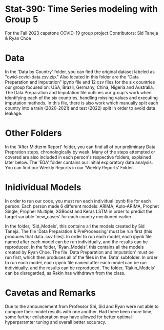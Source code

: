 # Stat-390: Time Series modeling with Group 5
For the Fall 2023 capstone COVID-19 group project
Contributors: Sid Taneja & Ryan Choe

# Data
In the 'Data by Country' folder, you can find the original dataset labeled as "owid-covid-data.csv.zip." Also located in this folder are the "Data Preparation and Imputation" ipynb file and 12 csv files for the six countries our group focused on: USA, Brazil, Germany, China, Nigeria and Australia. The Data Preparation and Imputation file outlines our group's work when identifying each of the six countries, handling missing values and executing imputation methods. In this file, there is also work which manually split each country into a train (2020-2021) and test (2022) split in order to avoid data leakage.

# Other Folders
In the 'After Midterm Report' folder, you can find all of our preliminary Data Prepration steps, chronologically by week. Many of the steps attempted or covered are also included in each person's respective folders, explained later below. The 'EDA' folder contains our initial exploratory data analysis. You can find our Weekly Reports in our 'Weekly Reports' Folder.

# Inidividual Models
In order to run our code, you must run each individual ipynb file for each person. Each person made 6 different models: ARIMA, Auto-ARIMA, Prophet Single, Propher Multiple, XGBoost and Keras LSTM in order to predict the target variable 'new_cases' for each country mentioned earlier. 

In the folder, 'Sid_Models', this contains all the models created by Sid Taneja. The file 'Data Preparation & PreProcessing' must be run first (this produces that data .csv files). In order to run each model, each ipynb file named after each model can be run individually, and the results can be reproduced. In the folder, 'Ryan_Models', this contains all the models created by Ryan Choe. The file 'Data Preparation and Imputation' must be run first, which then produces all of the files in the 'Data' subfolder. In order to run each model, each ipynb file named after each model can be run individually, and the results can be reproduced. The folder, 'Rakin_Models' can be disregarded, as Rakin has withdrawn from the class.

# Cavetas and Remarks
Due to the announcement from Professor Shi, Sid and Ryan were not able to compare their model results with one another. Had there been more time, some further collaboration may have allowed for better optimal hyperparamter tuning and overall better accuracy.
